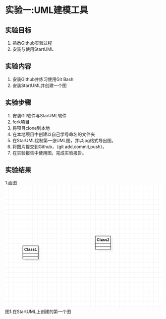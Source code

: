 # 实验一:UML建模工具

## 实验目标

1. 熟悉Github实验过程
2. 安装与使用StartUML

## 实验内容

1. 安装Github并练习使用Git Bash
2. 安装StartUML并创建一个图

## 实验步骤

1. 安装Git软件与StarUML软件
2. fork项目
3. 将项目clone到本地
4. 在本地项目中创建以自己学号命名的文件夹
5. 在StarUML绘制第一张UML图，并以jpg格式导出图。
6. 将图片提交到Github，（git add,commit,push）。
7. 在实验报告中使用图，完成实验报告。

## 实验结果
1.画图  
![第一个UML图](./model1.jpg)  
图1.在StartUML上创建的第一个图
